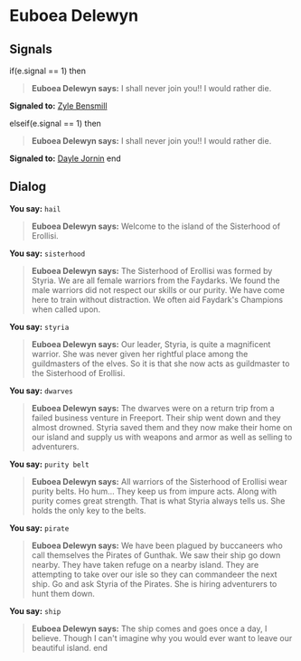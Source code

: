 # Euboea Delewyn
## Signals

if(e.signal == 1) then


>**Euboea Delewyn says:** I shall never join you!! I would rather die.


**Signaled to:**  [Zyle Bensmill](/npc/69092)

elseif(e.signal == 1) then


>**Euboea Delewyn says:** I shall never join you!! I would rather die.


**Signaled to:**  [Dayle Jornin](/npc/69153)
end

## Dialog

**You say:** `hail`



>**Euboea Delewyn says:** Welcome to the island of the Sisterhood of Erollisi.

**You say:** `sisterhood`



>**Euboea Delewyn says:** The Sisterhood of Erollisi was formed by Styria. We are all female warriors from the Faydarks. We found the male warriors did not respect our skills or our purity. We have come here to train without distraction. We often aid Faydark's Champions when called upon.

**You say:** `styria`



>**Euboea Delewyn says:** Our leader, Styria, is quite a magnificent warrior. She was never given her rightful place among the guildmasters of the elves. So it is that she now acts as guildmaster to the Sisterhood of Erollisi.


**You say:** `dwarves`



>**Euboea Delewyn says:** The dwarves were on a return trip from a failed business venture in Freeport. Their ship went down and they almost drowned. Styria saved them and they now make their home on our island and supply us with weapons and armor as well as selling to adventurers.

**You say:** `purity belt`



>**Euboea Delewyn says:** All warriors of the Sisterhood of Erollisi wear purity belts. Ho hum... They keep us from impure acts. Along with purity comes great strength. That is what Styria always tells us. She holds the only key to the belts.

**You say:** `pirate`



>**Euboea Delewyn says:** We have been plagued by buccaneers who call themselves the Pirates of Gunthak. We saw their ship go down nearby. They have taken refuge on a nearby island. They are attempting to take over our isle so they can commandeer the next ship. Go and ask Styria of the Pirates. She is hiring adventurers to hunt them down.

**You say:** `ship`



>**Euboea Delewyn says:** The ship comes and goes once a day, I believe.  Though I can't imagine why you would ever want to leave our beautiful island.
end